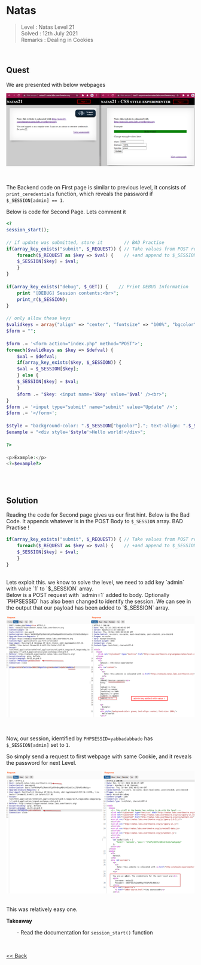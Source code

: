 # Natas
> Level : Natas Level 21<br/>
> Solved : 12th July 2021<br/>
> Remarks : Dealing in Cookies<br/>
<br/>

## Quest
We are presented with below webpages

![](./images/Level21.png)

<br/>

The Backend code on First page is similar to previous level, it consists of `print_ceredentials` function, which reveals the password if `$_SESSION[admin] == 1`.<br/>

Below is code for Second Page. Lets comment it
```php
<?  
session_start();

// if update was submitted, store it        // BAD Practise
if(array_key_exists("submit", $_REQUEST)) { // Take values from POST request
    foreach($_REQUEST as $key => $val) {    // +and append to $_SESSION array
    $_SESSION[$key] = $val;
    }
}

if(array_key_exists("debug", $_GET)) {    // Print DEBUG Information
    print "[DEBUG] Session contents:<br>";
    print_r($_SESSION);
}

// only allow these keys
$validkeys = array("align" => "center", "fontsize" => "100%", "bgcolor" => "yellow");
$form = "";

$form .= '<form action="index.php" method="POST">'; 
foreach($validkeys as $key => $defval) {
    $val = $defval;
    if(array_key_exists($key, $_SESSION)) {
    $val = $_SESSION[$key];
    } else {
    $_SESSION[$key] = $val;
    }
    $form .= "$key: <input name='$key' value='$val' /><br>";
}
$form .= '<input type="submit" name="submit" value="Update" />';
$form .= '</form>';

$style = "background-color: ".$_SESSION["bgcolor"]."; text-align: ".$_SESSION["align"]."; font-size: ".$_SESSION["fontsize"].";";
$example = "<div style='$style'>Hello world!</div>";

?>

<p>Example:</p>
<?=$example?>
```

<br/>
<br/>

## Solution

Reading the code for Second page gives us our first hint. Below is the Bad Code. It appends whatever is in the POST Body to `$_SESSION` array. BAD Practise !

```php
if(array_key_exists("submit", $_REQUEST)) { // Take values from POST request
    foreach($_REQUEST as $key => $val) {    // +and append to $_SESSION array
    $_SESSION[$key] = $val;
    }
}
```
<br/>
<span id=green>Lets exploit this. we know to solve the level, we need to add key `admin` with value `1` to `$_SESSION` array.</span>

<br/>
Below is a POST request with `admin=1` added to body. Optionally `PHPSESSID` has also been changed to identify the session.
We can see in the output that our payload has been added to `$_SESSION` array.

![](./images/Level21.1_solution.png)

<br/>

Now, our session, identified by `PHPSESSID=yabbadabbado` has `$_SESSION[admin]` set to `1`.

So simply send a request to first webpage with same Cookie, and it reveals the password for next Level.

![](./images/Level21.2_solution.png)

<br/>
This was relatively easy one.

<br/>

<span id=green>**Takeaway**</span><br/>

  - Read the documentation for `session_start()` function

<br/>

[<< Back](https://grey-fish.github.io/Natas/index.html)
